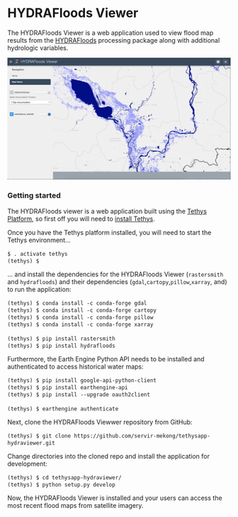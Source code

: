 # HYDRAFloods Viewer

The HYDRAFloods Viewer is a web application used to view flood map results from the [HYDRAFloods](https://github.com/servir-mekong/hydra-floods) processing package along with additional hydrologic variables.

![alt text](tethysapp/hydraviewer/public/images/viewer_screenshot.png)

### Getting started
The HYDRAFloods viewer is a web application built using the [Tethys Platform](https://tethysplatfom.org), so first off you will need to [install Tethys](http://docs.tethysplatform.org/en/stable/installation.html).

Once you have the Tethys platform installed, you will need to start the Tethys environment...

```
$ . activate tethys
(tethys) $
```

... and install the dependencies for the HYDRAFloods Viewer (`rastersmith` and `hydrafloods`) and their dependencies (`gdal`,`cartopy`,`pillow`,`xarray`, and) to run the application:

```
(tethys) $ conda install -c conda-forge gdal
(tethys) $ conda install -c conda-forge cartopy
(tethys) $ conda install -c conda-forge pillow
(tethys) $ conda install -c conda-forge xarray

(tethys) $ pip install rastersmith
(tethys) $ pip install hydrafloods
```

Furthermore, the Earth Engine Python API needs to be installed and authenticated to access historical water maps:

```
(tethys) $ pip install google-api-python-client
(tethys) $ pip install earthengine-api
(tethys) $ pip install --upgrade oauth2client

(tethys) $ earthengine authenticate
```

Next, clone the HYDRAFloods Viewwer repository from GitHub:

```
(tethys) $ git clone https://github.com/servir-mekong/tethysapp-hydraviewer.git
```

Change directories into the cloned repo and install the application for development:

```
(tethys) $ cd tethysapp-hydraviewer/
(tethys) $ python setup.py develop
```

Now, the HYDRAFloods Viewer is installed and your users can access the most recent flood maps from satellite imagery.

